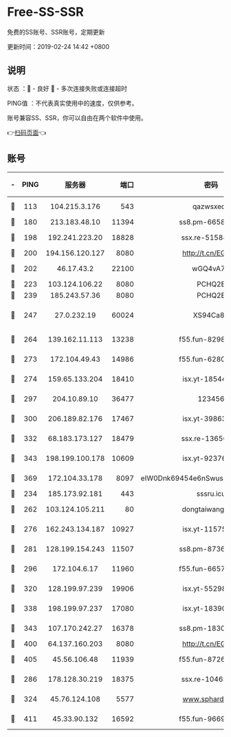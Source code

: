 # Free-SS-SSR

免费的SS账号、SSR账号，定期更新

更新时间：2019-02-24 14:42 +0800

## 说明

状态     ：🙂 - 良好 🙁 - 多次连接失败或连接超时

PING值   ：不代表真实使用中的速度，仅供参考。

账号兼容SS、SSR，你可以自由在两个软件中使用。

👉[扫码页面](https://liesauer.github.io/free-ss-ssr.github.io/)👈

## 账号

|-|PING|服务器|端口|密码|加密方式|区域|
|:----:|:----:|:-----:|-----:|:----:|:----:|:----:|
|🙂|113|104.215.3.176|543|qazwsxedc|aes-256-gcm|JP|
|🙂|180|213.183.48.10|11394|ss8.pm-66583704|rc4-md5|RU|
|🙂|198|192.241.223.20|18828|ssx.re-51584753|aes-256-cfb|US|
|🙂|200|194.156.120.127|8080|http://t.cn/EGJIyrl|rc4-md5|RU|
|🙂|202|46.17.43.2|22100|wGQ4vA7D|aes-256-gcm|RU|
|🙂|223|103.124.106.22|8080|PCHQ2E|rc4-md5|US|
|🙂|239|185.243.57.36|8080|PCHQ2E|rc4-md5|US|
|🙂|247|27.0.232.19|60024|XS94Ca8K|xchacha20-ietf-poly1305|HK|
|🙂|264|139.162.11.113|13238|f55.fun-82987043|aes-256-cfb|SG|
|🙂|273|172.104.49.43|14986|f55.fun-62809242|aes-256-cfb|SG|
|🙂|274|159.65.133.204|18410|isx.yt-18544574|aes-256-cfb|SG|
|🙂|297|204.10.89.10|36477|123456|aes-256-cfb|US|
|🙂|300|206.189.82.176|17467|isx.yt-39863046|aes-256-cfb|SG|
|🙂|332|68.183.173.127|18479|ssx.re-13656982|aes-256-cfb|US|
|🙂|343|198.199.100.178|10609|isx.yt-92376934|aes-256-cfb|US|
|🙂|369|172.104.33.178|8097|eIW0Dnk69454e6nSwuspv9DmS201tQ0D|aes-256-cfb|SG|
|🙂|234|185.173.92.181|443|sssru.icu|rc4-md5|RU|
|🙂|262|103.124.105.211|80|dongtaiwang.com|aes-256-cfb|US|
|🙂|276|162.243.134.187|10927|isx.yt-11575973|aes-256-cfb|US|
|🙂|281|128.199.154.243|11507|ss8.pm-87365089|aes-256-cfb|SG|
|🙂|296|172.104.6.17|11960|f55.fun-66579166|aes-256-cfb|US|
|🙂|320|128.199.97.239|19906|isx.yt-55298055|aes-256-cfb|SG|
|🙂|338|198.199.97.237|17080|isx.yt-18390147|aes-256-cfb|US|
|🙂|343|107.170.242.27|16378|ss8.pm-18305798|aes-256-cfb|US|
|🙂|400|64.137.160.203|8080|http://t.cn/EGJIyrl|rc4-md5|CA|
|🙂|405|45.56.106.48|11939|f55.fun-87263738|aes-256-cfb|US|
|🙁|286|178.128.30.219|18375|ssx.re-10465888|aes-256-cfb|SG|
|🙁|324|45.76.124.108|5577|www.sphard.com|aes-256-cfb|AU|
|🙁|411|45.33.90.132|16592|f55.fun-96694755|aes-256-cfb|US|
